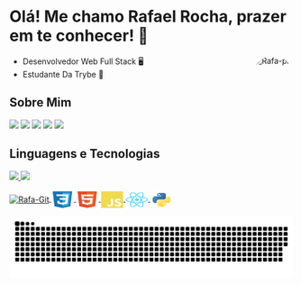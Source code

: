 # Olá! Me chamo Rafael Rocha, prazer em te conhecer! 👋

<img align="right" alt="Rafa-pic" height="190" style="border-radius:50px;"
 src="https://cdn.discordapp.com/attachments/705759802713702430/944357721002614805/1137f21b1feee84ef7ee8d70de4ec00b.jpg">
 
  - Desenvolvedor Web Full Stack 🖥️
  - Estudante Da Trybe 🚀


## Sobre Mim

<div>
  <a href="https://www.linkedin.com/in/rafael-rocha/" target="_blank"><img src="https://img.shields.io/badge/-LinkedIn-%230077B5?style=for-the-badge&logo=linkedin&logoColor=white" target="_blank"></a>
  <a href="https://github.com/RafaelRRhocha/" target="_blank"><img src="https://img.shields.io/badge/GitHub-100000?style=for-the-badge&logo=github&logoColor=white" target="_blank"></a>
  <a href = "mailto:1rafaelrocha2@gmail.com"><img src="https://img.shields.io/badge/-Gmail-%23333?style=for-the-badge&logo=gmail&logoColor=white"       target="_blank"></a>
  <a href="https://www.instagram.com/rafaelrhocha/" target="_blank"><img src="https://img.shields.io/badge/-Instagram-%23E4405F?style=for-the-badge&logo=instagram&logoColor=white" target="_blank"></a>
  <a href="https://steamcommunity.com/id/GoldenCooler/" target="_blank"><img src="https://img.shields.io/badge/Steam-000000?style=for-the-badge&logo=steam&logoColor=white" target="_blank"></a>
</div>

## Linguagens e Tecnologias

<div align="left">
  <a href="https://github.com/RafaelRRocha">
  <img height="170em" src="https://github-readme-stats.vercel.app/api?username=rafaelrrhocha&show_icons=true&theme=great-gatsby&include_all_commits=true&count_private=true"/>
  <img height="170em" src="https://github-readme-stats.vercel.app/api/top-langs/?username=rafaelrrhocha&theme=great-gatsby"/>
           
 </div>
<div style="display: inline_block"><br>
  <img align="center" alt="Rafa-Git" height="30" width="40" src="https://cdn.jsdelivr.net/gh/devicons/devicon/icons/git/git-original.svg">
  <img align="center" alt="Rafa-CSS" height="30" width="40" src="https://raw.githubusercontent.com/devicons/devicon/master/icons/css3/css3-original.svg">
  <img align="center" alt="Rafa-HTML" height="30" width="40" src="https://raw.githubusercontent.com/devicons/devicon/master/icons/html5/html5-original.svg">
  <img align="center" alt="Rafa-Js" height="30" width="40" src="https://raw.githubusercontent.com/devicons/devicon/master/icons/javascript/javascript-plain.svg">
  <img align="center" alt="Rafa-React" height="30" width="40" src="https://raw.githubusercontent.com/devicons/devicon/master/icons/react/react-original.svg">
  <img align="center" alt="Rafa-Python" height="30" width="40" src="https://raw.githubusercontent.com/devicons/devicon/master/icons/python/python-original.svg">
</div>
    
<div>
 
  ![Snake animation](https://github.com/rafaelrrhocha/rafaelrrhocha/blob/output/github-contribution-grid-snake.svg)
 
</div>
